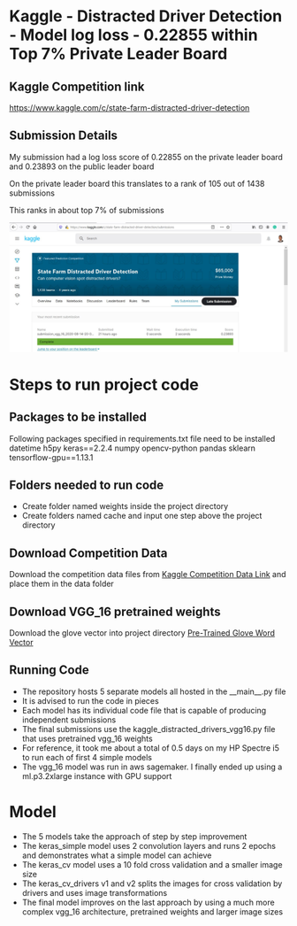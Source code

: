 # Kaggle - Distracted Driver Detection - Model log loss - 0.22855 within Top 7% Private Leader Board

## Kaggle Competition link

https://www.kaggle.com/c/state-farm-distracted-driver-detection

## Submission Details

My submission had a log loss score of 0.22855 on the private leader board
and 0.23893 on the public leader board

On the private leader board this translates to a rank of 105 out of 1438 submissions

This ranks in about top 7% of submissions

![My Submission](images/kaggle_submission_score.jpg)

# Steps to run project code

## Packages to be installed

Following packages specified in requirements.txt file need to be installed
datetime
h5py
keras==2.2.4
numpy
opencv-python
pandas
sklearn
tensorflow-gpu==1.13.1

## Folders needed to run code

- Create folder named weights inside the project directory
- Create folders named cache and input one step above the project directory

## Download Competition Data

Download the competition data files from [Kaggle Competition Data Link](https://www.kaggle.com/c/state-farm-distracted-driver-detection/data) and place them in the data folder

## Download VGG_16 pretrained weights

Download the glove vector into project directory [Pre-Trained Glove Word Vector](https://gist.github.com/baraldilorenzo/07d7802847aaad0a35d3)
 
## Running Code

- The repository hosts 5 separate models all hosted in the \_\_main__.py file
- It is advised to run the code in pieces
- Each model has its individual code file that is capable of producing independent submissions
- The final submissions use the kaggle_distracted_drivers_vgg16.py file that uses pretrained vgg_16 weights
- For reference, it took me about a total of 0.5 days on my HP Spectre i5 to run each of first 4 simple models
- The vgg_16 model was run in aws sagemaker. I finally ended up using a ml.p3.2xlarge instance with GPU support

# Model
- The 5 models take the approach of step by step improvement
- The keras_simple model uses 2 convolution layers and runs 2 epochs and demonstrates what a simple model can achieve
- The keras_cv model uses a 10 fold cross validation and a smaller image size
- The keras_cv_drivers v1 and v2 splits the images for cross validation by drivers and uses image transformations
- The final model improves on the last approach by using a much more complex vgg_16 architecture, pretrained weights and larger image sizes
